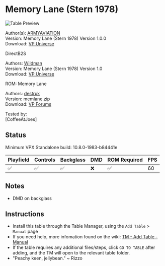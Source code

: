 # Memory Lane (Stern 1978)

![Table Preview](../../images/vpx-memlane.png)

Author(s): [ARMYAVIATION](https://vpuniverse.com/profile/18348-armyaviation/)  
Version:  Memory Lane (Stern 1978) Version 1.0.0  
Download:  [VP Universe](https://vpuniverse.com/files/file/5960-memory-lane-stern-1978/)

DirectB2S

Authors: [Wildman](https://vpuniverse.com/profile/5-wildman/)  
Version: Memory Lane (Stern 1978) Version 1.0  
Download: [VP Universe](https://vpuniverse.com/files/file/3158-memory-lane-stern-1978/)

ROM: Memory Lane

Authors: [destruk](https://www.vpforums.org/index.php?showuser=5)  
Version: memlane.zip  
Download: [VP Forums](https://www.vpforums.org/index.php?app=downloads&showfile=730)

Tested by:  
[CoffeeAtJoes]

## Status 

Minimum VPX Standalone build: 10.8.0-1983-b84441e

| Playfield | Controls | Backglass | DMD | ROM Required | FPS | 
|-----------|----------|-----------|-----|--------------|-----|
| :white_check_mark: | :white_check_mark: | :white_check_mark: | :x: | :white_check_mark: | 60 |

## Notes

- DMD on backglass

## Instructions

- Install this table through the Table Manager, using the `Add Table` > `Manual` page
- If you need help, more infomation found on the wiki: [TM - Add Table - Manual](https://github.com/LegendsUnchained/vpx-standalone-alp4k/wiki/%5B04%5D-%F0%9F%A7%A1-TM-%E2%80%90-Other-Features#add-table---manual)
- If the table requires any additional files/steps, click `GO TO TABLE` after adding, and the TM will open to the relevant table folder.
- "Peachy keen, jellybean." ~ Rizzo

